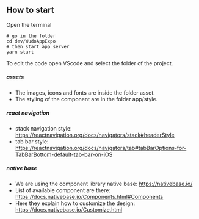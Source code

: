 

## How to start

Open the terminal

```
# go in the folder
cd dev/WudoAppExpo
# then start app server
yarn start
```

To edit the code open VScode and select the folder of the project.

##### assets
- The images, icons and fonts are inside the folder asset.
- The styling of the component are in the folder app/style.

##### react navigation
- stack navigation style: https://reactnavigation.org/docs/navigators/stack#headerStyle
- tab bar style: https://reactnavigation.org/docs/navigators/tab#tabBarOptions-for-TabBarBottom-default-tab-bar-on-iOS

##### native base
- We are using the component library native base: https://nativebase.io/
- List of available component are there: https://docs.nativebase.io/Components.html#Components
- Here they explain how to customize the design: https://docs.nativebase.io/Customize.html


